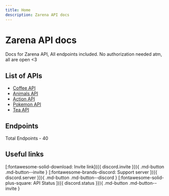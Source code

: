 ```yaml
---
title: Home
description: Zarena API docs
---
```

# Zarena API docs

Docs for Zarena API, All endpoints included.
No authorization needed atm, all are open <3

## List of APIs

- [Coffee API](https://api.zarena.ga/docs/coffee)
- [Animals API](https://api.zarena.ga/docs/animals)
- [Action API](https://api.zarena.ga/docs/action)
- [Pokemon API](https://api.zarena.ga/docs/pokemon)
- [Tea API](https://api.zarena.ga/docs/tea)

## Endpoints

Total Endpoints - 40

## Useful links

[:fontawesome-solid-download: Invite link]({{ discord.invite }}){ .md-button .md-button--invite }
[:fontawesome-brands-discord: Support server ]({{ discord.server }}){ .md-button .md-button--discord }
[:fontawesome-solid-plus-square: API Status ]({{ discord.status }}){ .md-button .md-button--invite }
